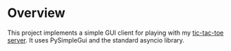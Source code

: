 # Overview

This project implements a simple GUI client for playing with my [tic-tac-toe server](https://github.com/jeremyt135/tictactoe). It uses PySimpleGui and the standard asyncio library.

